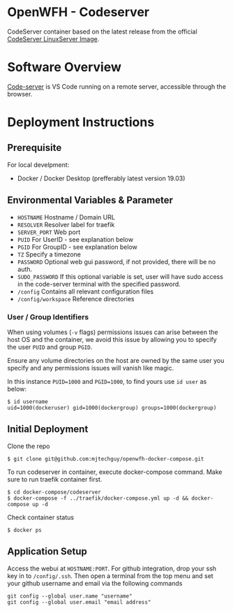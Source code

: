 # OpenWFH - Codeserver
CodeServer container based on the latest release from the official [CodeServer LinuxServer Image](https://hub.docker.com/r/linuxserver/code-server).

# Software Overview
[Code-server](https://coder.com) is VS Code running on a remote server, accessible through the browser.

# Deployment Instructions
## Prerequisite
For local develpment:
- Docker / Docker Desktop (prefferably latest version 19.03)

## Environmental Variables & Parameter
- `HOSTNAME` Hostname / Domain URL
- `RESOLVER` Resolver label for traefik
- `SERVER_PORT` Web port
- `PUID` For UserID - see explanation below
- `PGID` For GroupID - see explanation below
- `TZ` Specify a timezone
- `PASSWORD` Optional web gui password, if not provided, there will be no auth.
- `SUDO_PASSWORD` If this optional variable is set, user will have sudo access in the code-server terminal with the specified password.
- `/config` Contains all relevant configuration files
- `/config/workspace` Reference directories

### User / Group Identifiers
When using volumes (`-v` flags) permissions issues can arise between the host OS and the container, we avoid this issue by allowing you to specify the user `PUID` and group `PGID`.

Ensure any volume directories on the host are owned by the same user you specify and any permissions issues will vanish like magic.

In this instance `PUID=1000` and `PGID=1000`, to find yours use `id user` as below:
```console
$ id username
uid=1000(dockeruser) gid=1000(dockergroup) groups=1000(dockergroup)
```

## Initial Deployment
Clone the repo
```console
$ git clone git@github.com:mjtechguy/openwfh-docker-compose.git
```
To run codeserver in container, execute docker-compose command. Make sure to run traefik container first.
```console
$ cd docker-compose/codeserver
$ docker-compose -f ../traefik/docker-compose.yml up -d && docker-compose up -d
```
Check container status
```console
$ docker ps
```

## Application Setup
Access the webui at `HOSTNAME:PORT`. For github integration, drop your ssh key in to `/config/.ssh`. Then open a terminal from the top menu and set your github username and email via the following commands
```console
git config --global user.name "username"
git config --global user.email "email address"
```
